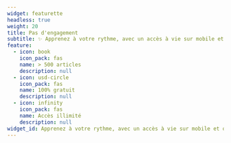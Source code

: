 ```yaml
---
widget: featurette
headless: true
weight: 20
title: Pas d'engagement
subtitle: ✨ Apprenez à votre rythme, avec un accès à vie sur mobile et ordinateur
feature:
  - icon: book
    icon_pack: fas
    name: > 500 articles
    description: null
  - icon: usd-circle
    icon_pack: fas
    name: 100% gratuit
    description: null
  - icon: infinity
    icon_pack: fas
    name: Accès illimité
    description: null
widget_id: Apprenez à votre rythme, avec un accès à vie sur mobile et ordinateur
---
```

